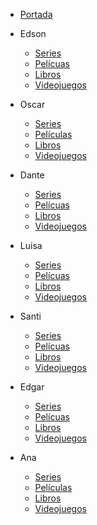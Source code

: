 - [Portada](../README.md)

- Edson
    - [Series](./Edson/Series.md)
    - [Pelícuas](./Edson/Peliculas.md)
    - [Libros](./Edson/Libros.md)
    - [Videojuegos](./Edson/Videojuegos.md)

- Oscar
    - [Series](./Oscar/Series_Oscar.md)
    - [Películas](./Oscar/Peliculas_Oscar.md)
    - [Libros](./Oscar/Libros_Oscar.md)
    - [Videojuegos](./Oscar/Videojuegos.md)
    
- Dante
    - [Series](./Luis-Alfonso/Serie.md)
    - [Pelícuas](./Luis-Alfonso/Pelicula.md)
    - [Libros](./Luis-Alfonso/Libro.md)
    - [Videojuegos](./Luis-Alfonso/Videojuego.md)


- Luisa
    - [Series](./Amerike-LuisaSoriano/Series-Lu.md)
    - [Pelícuas](./Amerike-LuisaSoriano/Peliculas-Lu.md)
    - [Libros](./Amerike-LuisaSoriano/Libros-Lu.md)
    - [Videojuegos](./Amerike-LuisaSoriano/Videojuegos-Lu.md)

- Santi
    - [Series](./Santi/series.md)
    - [Pelícuas](./Santi/peliculas.md)
    - [Libros](./Santi/libros.md)
    - [Videojuegos](./Santi/videojuegos.md)
    
- Edgar
    - [Series](./Edgar/Series.md)
    - [Pelícuas](./Edgar/Peliculas.md)
    - [Libros](./Edgar/Libros.md)
    - [Videojuegos](./Edgar/Videojuegos.md)

- Ana
    - [Series](./Ana/Ana_Series.md)
    - [Películas](./Ana/Ana_Pelis.md)
    - [Libros](./Ana/Ana_Libros.md)
    - [Videojuegos](./Ana/Ana_VG.md)


